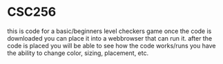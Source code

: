 # CSC256
this is code for a basic/beginners level checkers game
once the code is downloaded you can place it into a webbrowser that can run it. 
after the code is placed you will be able to see how the code works/runs
you have the ability to change color, sizing, placement, etc. 

